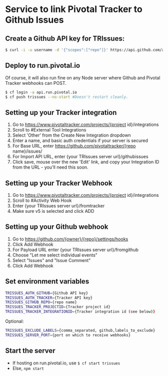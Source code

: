# Service to link Pivotal Tracker to Github Issues

## Create a Github API key for TRIssues:
```sh
$ curl -i -u username -d '{"scopes":["repo"]}' https://api.github.com/authorizations
```

## Deploy to run.pivotal.io
Of course, it will also run fine on any Node server where Github and Pivotal Tracker webhooks can POST.
```sh
$ cf login -a api.run.pivotal.io
$ cf push trissues --no-start #Doesn't restart cleanly.
```

## Setting up your Tracker integration
1. Go to https://www.pivotaltracker.com/projects/{project id}/integrations
2. Scroll to \#External Tool Integrations
3. Select 'Other' from the Create New Integration dropdown
4. Enter a name, and basic auth credentials if your server is secured
5. For Base URL, enter https://github.com/pivotaltracker/{repo name}/issues/
6. For Import API URL, enter {your TRIssues server url}/githubissues
7. Click save, mouse over the new 'Edit' link, and copy your Integration ID from the URL - you'll need this soon.

## Setting up your Tracker Webhook
1. Go to https://www.pivotaltracker.com/projects/{project id}/integrations
2. Scroll to \#Activity Web Hook
3. Enter {your TRIssues server url}/fromtracker
4. Make sure v5 is selected and click ADD

## Setting up your Github webhook
1. Go to https://github.com/{owner}/{repo}/settings/hooks
2. Click Add Webhook
3. For Payload URL enter {your TRIssues server url}/fromgithub
4. Choose "Let me select individual events"
5. Select "Issues" and "Issue Comment"
6. Click Add Webhook

## Set environment variables
```sh
TRISSUES_AUTH_GITHUB={Github API key}
TRISSUES_AUTH_TRACKER={Tracker API key}
TRISSUES_GITHUB_REPO={repo name}
TRISSUES_TRACKER_PROJECTID={Tracker project id}
TRISSUES_TRACKER_INTEGRATIONID={Tracker integration id (see below)}
```

Optional:
```sh
TRISSUES_EXCLUDE_LABELS={comma_separated, github,labels_to_exclude}
TRISSUES_SERVER_PORT={port on which to receive webhooks}
```

## Start the server
* If hosting on run.pivotal.io, use `$ cf start trissues`
* Else, `npm start`
